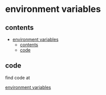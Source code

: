 # environment variables

## contents
- [environment variables](#environment-variables)
  - [contents](#contents)
  - [code](#code)

## code

find code at 

[environment variables](../projects/environment-variables/)


